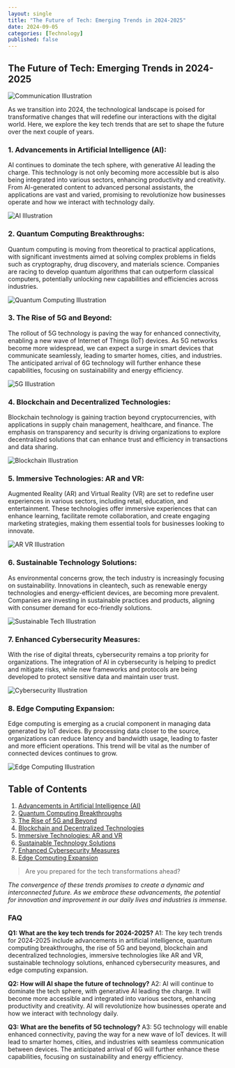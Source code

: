 ```yaml
---
layout: single
title: "The Future of Tech: Emerging Trends in 2024-2025"
date: 2024-09-05
categories: [Technology]
published: false
---
```


## **The Future of Tech: Emerging Trends in 2024-2025**

![Communication Illustration](https://illustrations.popsy.co/emerald/communication.svg)

As we transition into 2024, the technological landscape is poised for transformative changes that will redefine our interactions with the digital world. Here, we explore the key tech trends that are set to shape the future over the next couple of years.

### **1. Advancements in Artificial Intelligence (AI):**

AI continues to dominate the tech sphere, with generative AI leading the charge. This technology is not only becoming more accessible but is also being integrated into various sectors, enhancing productivity and creativity. From AI-generated content to advanced personal assistants, the applications are vast and varied, promising to revolutionize how businesses operate and how we interact with technology daily.

![AI Illustration](https://illustrations.popsy.co/emerald/artificial-intelligence.svg)

### **2. Quantum Computing Breakthroughs:**

Quantum computing is moving from theoretical to practical applications, with significant investments aimed at solving complex problems in fields such as cryptography, drug discovery, and materials science. Companies are racing to develop quantum algorithms that can outperform classical computers, potentially unlocking new capabilities and efficiencies across industries.

![Quantum Computing Illustration](https://illustrations.popsy.co/emerald/quantum-computing.svg)

### **3. The Rise of 5G and Beyond:**

The rollout of 5G technology is paving the way for enhanced connectivity, enabling a new wave of Internet of Things (IoT) devices. As 5G networks become more widespread, we can expect a surge in smart devices that communicate seamlessly, leading to smarter homes, cities, and industries. The anticipated arrival of 6G technology will further enhance these capabilities, focusing on sustainability and energy efficiency.

![5G Illustration](https://illustrations.popsy.co/emerald/5g.svg)

### **4. Blockchain and Decentralized Technologies:**

Blockchain technology is gaining traction beyond cryptocurrencies, with applications in supply chain management, healthcare, and finance. The emphasis on transparency and security is driving organizations to explore decentralized solutions that can enhance trust and efficiency in transactions and data sharing.

![Blockchain Illustration](https://illustrations.popsy.co/emerald/blockchain.svg)

### **5. Immersive Technologies: AR and VR:**

Augmented Reality (AR) and Virtual Reality (VR) are set to redefine user experiences in various sectors, including retail, education, and entertainment. These technologies offer immersive experiences that can enhance learning, facilitate remote collaboration, and create engaging marketing strategies, making them essential tools for businesses looking to innovate.

![AR VR Illustration](https://illustrations.popsy.co/emerald/augmented-reality.svg)

### **6. Sustainable Technology Solutions:**

As environmental concerns grow, the tech industry is increasingly focusing on sustainability. Innovations in cleantech, such as renewable energy technologies and energy-efficient devices, are becoming more prevalent. Companies are investing in sustainable practices and products, aligning with consumer demand for eco-friendly solutions.

![Sustainable Tech Illustration](https://illustrations.popsy.co/emerald/sustainability.svg)

### **7. Enhanced Cybersecurity Measures:**

With the rise of digital threats, cybersecurity remains a top priority for organizations. The integration of AI in cybersecurity is helping to predict and mitigate risks, while new frameworks and protocols are being developed to protect sensitive data and maintain user trust.

![Cybersecurity Illustration](https://illustrations.popsy.co/emerald/cybersecurity.svg)

### **8. Edge Computing Expansion:**

Edge computing is emerging as a crucial component in managing data generated by IoT devices. By processing data closer to the source, organizations can reduce latency and bandwidth usage, leading to faster and more efficient operations. This trend will be vital as the number of connected devices continues to grow.

![Edge Computing Illustration](https://illustrations.popsy.co/emerald/edge-computing.svg)

## Table of Contents
1. [Advancements in Artificial Intelligence (AI)](#1-advancements-in-artificial-intelligence-ai)
2. [Quantum Computing Breakthroughs](#2-quantum-computing-breakthroughs)
3. [The Rise of 5G and Beyond](#3-the-rise-of-5g-and-beyond)
4. [Blockchain and Decentralized Technologies](#4-blockchain-and-decentralized-technologies)
5. [Immersive Technologies: AR and VR](#5-immersive-technologies-ar-and-vr)
6. [Sustainable Technology Solutions](#6-sustainable-technology-solutions)
7. [Enhanced Cybersecurity Measures](#7-enhanced-cybersecurity-measures)
8. [Edge Computing Expansion](#8-edge-computing-expansion)

> Are you prepared for the tech transformations ahead?

*The convergence of these trends promises to create a dynamic and interconnected future. As we embrace these advancements, the potential for innovation and improvement in our daily lives and industries is immense.*

### **FAQ**

**Q1: What are the key tech trends for 2024-2025?**
A1: The key tech trends for 2024-2025 include advancements in artificial intelligence, quantum computing breakthroughs, the rise of 5G and beyond, blockchain and decentralized technologies, immersive technologies like AR and VR, sustainable technology solutions, enhanced cybersecurity measures, and edge computing expansion.

**Q2: How will AI shape the future of technology?**
A2: AI will continue to dominate the tech sphere, with generative AI leading the charge. It will become more accessible and integrated into various sectors, enhancing productivity and creativity. AI will revolutionize how businesses operate and how we interact with technology daily.

**Q3: What are the benefits of 5G technology?**
A3: 5G technology will enable enhanced connectivity, paving the way for a new wave of IoT devices. It will lead to smarter homes, cities, and industries with seamless communication between devices. The anticipated arrival of 6G will further enhance these capabilities, focusing on sustainability and energy efficiency.